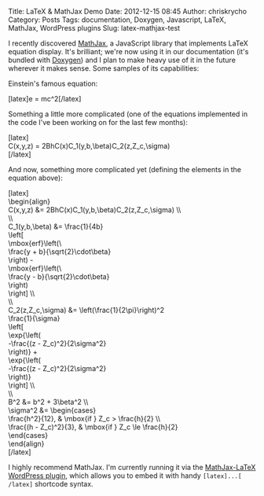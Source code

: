 Title: LaTeX & MathJax Demo
Date: 2012-12-15 08:45
Author: chriskrycho
Category: Posts
Tags: documentation, Doxygen, Javascript, LaTeX, MathJax, WordPress plugins
Slug: latex-mathjax-test

I recently discovered [MathJax][], a JavaScript library that implements
LaTeX equation display. It's brilliant; we're now using it in our
documentation (it's bundled with [Doxygen][]) and I plan to make heavy
use of it in the future wherever it makes sense. Some samples of its
capabilities:

Einstein's famous equation:

[latex]e = mc\^2[/latex]

Something a little more complicated (one of the equations implemented in
the code I've been working on for the last few months):

[latex]  
C(x,y,z) = 2BhC(x)C\_1(y,b,\\beta)C\_2(z,Z\_c,\\sigma)  
[/latex]

And now, something more complicated yet (defining the elements in the
equation above):

[latex]  
\\begin{align}  
C(x,y,z) &= 2BhC(x)C\_1(y,b,\\beta)C\_2(z,Z\_c,\\sigma) \\\\  
\\\\  
C\_1(y,b,\\beta) &= \\frac{1}{4b}  
\\left[  
\\mbox{erf}\\left(\\  
\\frac{y + b}{\\sqrt{2}\\cdot\\beta}  
\\right) -  
\\mbox{erf}\\left(\\  
\\frac{y - b}{\\sqrt{2}\\cdot\\beta}  
\\right)  
\\right] \\\\  
\\\\  
C\_2(z,Z\_c,\\sigma) &= \\left(\\frac{1}{2\\pi}\\right)\^2  
\\frac{1}{\\sigma}  
\\left[  
\\exp{\\left(  
-\\frac{(z - Z\_c)\^2}{2\\sigma\^2}  
\\right)} +  
\\exp{\\left(  
-\\frac{(z - Z\_c)\^2}{2\\sigma\^2}  
\\right)}  
\\right] \\\\  
\\\\  
B\^2 &= b\^2 + 3\\beta\^2 \\\\  
\\sigma\^2 &= \\begin{cases}  
\\frac{h\^2}{12}, & \\mbox{if } Z\_c \> \\frac{h}{2} \\\\  
\\frac{(h - Z\_c)\^2}{3}, & \\mbox{if } Z\_c \\le \\frac{h}{2}  
\\end{cases}  
\\end{align}  
[/latex]

I highly recommend MathJax. I'm currently running it via the
[MathJax-LaTeX WordPress plugin][], which allows you to embed it with
handy `[​latex]...[​/latex]` shortcode syntax.

  [MathJax]: http://www.mathjax.org/
  [Doxygen]: http://www.stack.nl/~dimitri/doxygen/
  [MathJax-LaTeX WordPress plugin]: http://wordpress.org/extend/plugins/mathjax-latex/
    "MathJax-LaTeX"

